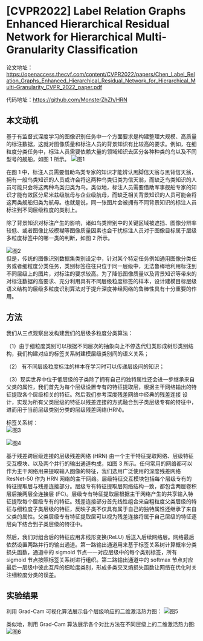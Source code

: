 
# [CVPR2022] Label Relation Graphs Enhanced Hierarchical Residual Network for Hierarchical Multi-Granularity Classification

论文地址：https://openaccess.thecvf.com/content/CVPR2022/papers/Chen_Label_Relation_Graphs_Enhanced_Hierarchical_Residual_Network_for_Hierarchical_Multi-Granularity_CVPR_2022_paper.pdf

代码地址：https://github.com/MonsterZhZh/HRN

## 本文动机
基于有监督式深度学习的图像识别任务中一个方面要求是构建整理大规模、高质量的标注数据，这就对图像质量和标注人员的背景知识有比较高的要求。例如，在细粒度分类任务中，标注人员需要依赖大量的领域知识去区分各种种类的鸟以及不同型号的舰船，如图 1 所示。
![图1](图1.png)  

在图 1 中，标注人员需要借助鸟类专家的知识才能辨认黑脚信天翁与黑背信天翁，拥有一般鸟类知识的人员或许会将这两种鸟类归类为信天翁，而缺乏鸟类知识的人员可能只会将这两种鸟类归类为鸟。类似地，标注人员需要借助军事舰船专家的知识才能有效区分尼米兹级航母与企业级航母，而缺乏相关背景知识的人员可能会将这两类舰船归类为航母。也就是说，同一张图片会被拥有不同背景知识的标注人员标注到不同层级粒度的类别上。

除了背景知识对标注产生的影响，诸如鸟类辨别中的关键区域被遮挡、图像分辨率较低、或者图像比较模糊等图像质量因素也会干扰标注人员对于图像目标属于层级多粒度标签中的哪一类的判断，如图 2 所示。

![图2](图2.png)  
但是，传统的图像识别数据集类别设定中，针对某个特定任务例如通用图像分类任务或者细粒度分类任务，类别标签往往只位于同一层级中，无法鲁棒地利用标注到不同层级上的图片，对标注的要求较高。为了降低图像质量以及背景知识等带来的对标注数据的高要求、充分利用具有不同层级粒度标签的样本，设计建模目标层级语义结构的层级多粒度识别算法对于提升深度神经网络的鲁棒性具有十分重要的作用。
## 方法
我们从三点观察出发构建我们的层级多粒度分类算法：

（1）由于细粒度类别可以根据不同层次的抽象向上不停迭代归类形成树形类别结构，我们构建对应的标签关系树建模层级类别间的语义关系；

（2） 有不同层级粒度标注的样本在学习时可以传递层级间的知识；

（3）现实世界中位于低层级的子类除了拥有自己的独特属性还会进一步继承来自父类的属性，我们首先为每个层级设置专有的特征提取层，根据主干网络输出的特征提取各个层级相关的特征。然后我们参考深度残差网络中经典的残差连接 设计，实现为所有父类层级的特征以残差连接的方式融合到子类层级专有的特征中，进而用于当前层级类别分类的层级残差网络(HRN)。 

标签关系树：  
![图3](图3.png)  

![图4](图4.png)  

基于残差跨层级连接的层级残差网络 (HRN) 由一个主干特征提取网络、层级特征 交互模块、以及两个并行的输出通道构成，如图 3 所示。任何常用的网络都可以作为主干网络用来提取输入图像的特征，我们选用广泛使用的深度残差网络 ResNet-50 作为 HRN 网络的主干网络。层级特征交互模块包括每个层级专有的特征提取层与残差连接部分。层级专有特征提取层网络结构一致，都包含两层卷积层后接两层全连接层 (FC)。层级专有特征提取层根据主干网络产生的共享输入特征提取每个层级专有的特征。残差连接部分首先线性组合来自粗粒度父类层级的特征与细粒度子类层级的特征，反映子类不仅具有属于自己的独特属性还继承了来自父类的属性。父类层级专有特征提取层可以视为残差连接将属于自己层级的特征逐层向下结合到子类层级的特征中。

然后，我们对组合后的特征应用非线形变换(ReLU) 后送入后续网络层。网络最后依然设置两路并行的输出通道。第一路输出通道用来基于标签关系树计算概率分类损失函数，通道中的 sigmoid 节点一一对应层级中的每个类别标签，所有 sigmoid 节点按照标签关系树进行组织。第二路输出通道中的 softmax 节点对应最后一层级中彼此互斥的细粒度类别，形成多类交叉熵损失函数让网络在优化时关注细粒度分类的误差。


## 实验结果
利用 Grad-Cam 可视化算法展示各个层级响应的二维激活热力图：
![图5](图5.png)  

类似地，利用 Grad-Cam 算法展示各个对比方法在不同层级上的二维激活热力图:
![图6](图6.png)  

